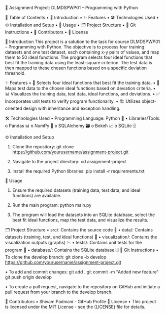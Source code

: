 📘 Assignment Project: DLMDSPWP01 – Programming with Python

📑 Table of Contents
•	📄 Introduction
•	✨ Features
•	🛠 Technologies Used
•	⚙️ Installation and Setup
•	🚀 Usage
•	🗂 Project Structure
•	🌱 Git Instructions
•	👤 Contributors
•	📜 License

📄 Introduction
This project is a solution to the task for course DLMDSPWP01 – Programming with Python. The objective is to process four training datasets and one test dataset, each containing x-y pairs of values, and map them to 50 ideal functions. The program selects four ideal functions that best fit the training data using the least-square criterion. The test data is then mapped to these chosen functions based on a specific deviation threshold.

✨ Features
•	🎯 Selects four ideal functions that best fit the training data.
•	🔗 Maps test data to the chosen ideal functions based on deviation criteria.
•	📊 Visualizes the training data, test data, ideal functions, and deviations.
•	✅ Incorporates unit tests to verify program functionality.
•	🏗 Utilizes object-oriented design with inheritance and exception handling.

🛠 Technologies Used
•	Programming Language: Python 🐍
•	Libraries/Tools:
o	Pandas 📊
o	NumPy 🔢
o	SQLAlchemy 🗃
o	Bokeh 📈
o	SQLite 🗄

⚙️ Installation and Setup
1.	Clone the repository:
git clone https://github.com/yourusername/assignment-project.git

2.	Navigate to the project directory:
cd assignment-project

3.	Install the required Python libraries:
pip install -r requirements.txt


🚀 Usage
1.	Ensure the required datasets (training data, test data, and ideal functions) are available.

2.	Run the main program:
python main.py

3.	The program will load the datasets into an SQLite database, select the best fit ideal functions, map the test data, and visualize the results.

🗂 Project Structure
•	src/: Contains the source code 📂
•	data/: Contains datasets (training, test, and ideal functions) 📁
•	visualization/: Contains the visualization outputs (graphs) 📉
•	tests/: Contains unit tests for the program 🧪
•	database/: Contains the SQLite database 🗄
🌱 Git Instructions
•	To clone the develop branch:
git clone -b develop https://github.com/yourusername/assignment-project.git

•	To add and commit changes:
git add . 
git commit -m "Added new feature" 
git push origin develop

•	To create a pull request, navigate to the repository on GitHub and initiate a pull request from your branch to the develop branch.

👤 Contributors
•	Shivam Padmani - GitHub Profile
📜 License
•	This project is licensed under the MIT License - see the (LICENSE) file for details.




